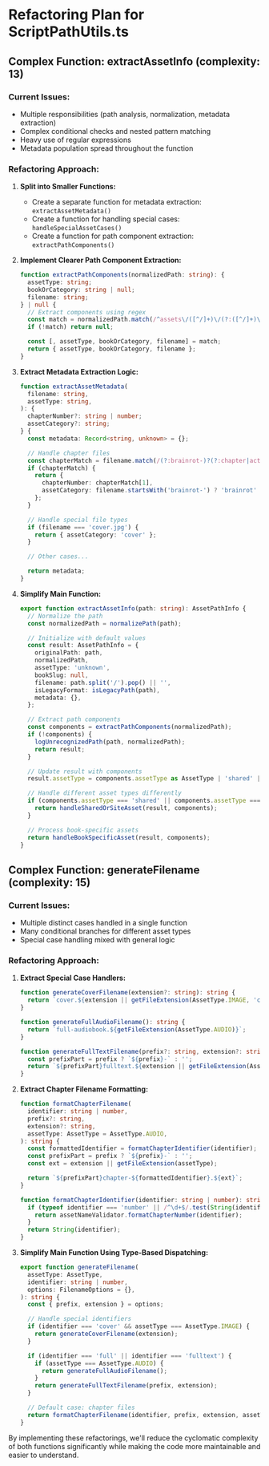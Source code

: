 # Refactoring Plan for ScriptPathUtils.ts

## Complex Function: extractAssetInfo (complexity: 13)

### Current Issues:

- Multiple responsibilities (path analysis, normalization, metadata extraction)
- Complex conditional checks and nested pattern matching
- Heavy use of regular expressions
- Metadata population spread throughout the function

### Refactoring Approach:

1. **Split into Smaller Functions:**

   - Create a separate function for metadata extraction: `extractAssetMetadata()`
   - Create a function for handling special cases: `handleSpecialAssetCases()`
   - Create a function for path component extraction: `extractPathComponents()`

2. **Implement Clearer Path Component Extraction:**

   ```typescript
   function extractPathComponents(normalizedPath: string): {
     assetType: string;
     bookOrCategory: string | null;
     filename: string;
   } | null {
     // Extract components using regex
     const match = normalizedPath.match(/^assets\/([^/]+)\/(?:([^/]+)\/)?(.+)$/);
     if (!match) return null;

     const [, assetType, bookOrCategory, filename] = match;
     return { assetType, bookOrCategory, filename };
   }
   ```

3. **Extract Metadata Extraction Logic:**

   ```typescript
   function extractAssetMetadata(
     filename: string,
     assetType: string,
   ): {
     chapterNumber?: string | number;
     assetCategory?: string;
   } {
     const metadata: Record<string, unknown> = {};

     // Handle chapter files
     const chapterMatch = filename.match(/(?:brainrot-)?(?:chapter|act)-(\d+)\./);
     if (chapterMatch) {
       return {
         chapterNumber: chapterMatch[1],
         assetCategory: filename.startsWith('brainrot-') ? 'brainrot' : 'chapter',
       };
     }

     // Handle special file types
     if (filename === 'cover.jpg') {
       return { assetCategory: 'cover' };
     }

     // Other cases...

     return metadata;
   }
   ```

4. **Simplify Main Function:**

   ```typescript
   export function extractAssetInfo(path: string): AssetPathInfo {
     // Normalize the path
     const normalizedPath = normalizePath(path);

     // Initialize with default values
     const result: AssetPathInfo = {
       originalPath: path,
       normalizedPath,
       assetType: 'unknown',
       bookSlug: null,
       filename: path.split('/').pop() || '',
       isLegacyFormat: isLegacyPath(path),
       metadata: {},
     };

     // Extract path components
     const components = extractPathComponents(normalizedPath);
     if (!components) {
       logUnrecognizedPath(path, normalizedPath);
       return result;
     }

     // Update result with components
     result.assetType = components.assetType as AssetType | 'shared' | 'site' | 'unknown';

     // Handle different asset types differently
     if (components.assetType === 'shared' || components.assetType === 'site') {
       return handleSharedOrSiteAsset(result, components);
     }

     // Process book-specific assets
     return handleBookSpecificAsset(result, components);
   }
   ```

## Complex Function: generateFilename (complexity: 15)

### Current Issues:

- Multiple distinct cases handled in a single function
- Many conditional branches for different asset types
- Special case handling mixed with general logic

### Refactoring Approach:

1. **Extract Special Case Handlers:**

   ```typescript
   function generateCoverFilename(extension?: string): string {
     return `cover.${extension || getFileExtension(AssetType.IMAGE, 'cover')}`;
   }

   function generateFullAudioFilename(): string {
     return `full-audiobook.${getFileExtension(AssetType.AUDIO)}`;
   }

   function generateFullTextFilename(prefix?: string, extension?: string): string {
     const prefixPart = prefix ? `${prefix}-` : '';
     return `${prefixPart}fulltext.${extension || getFileExtension(AssetType.TEXT)}`;
   }
   ```

2. **Extract Chapter Filename Formatting:**

   ```typescript
   function formatChapterFilename(
     identifier: string | number,
     prefix?: string,
     extension?: string,
     assetType: AssetType = AssetType.AUDIO,
   ): string {
     const formattedIdentifier = formatChapterIdentifier(identifier);
     const prefixPart = prefix ? `${prefix}-` : '';
     const ext = extension || getFileExtension(assetType);

     return `${prefixPart}chapter-${formattedIdentifier}.${ext}`;
   }

   function formatChapterIdentifier(identifier: string | number): string {
     if (typeof identifier === 'number' || /^\d+$/.test(String(identifier))) {
       return assetNameValidator.formatChapterNumber(identifier);
     }
     return String(identifier);
   }
   ```

3. **Simplify Main Function Using Type-Based Dispatching:**

   ```typescript
   export function generateFilename(
     assetType: AssetType,
     identifier: string | number,
     options: FilenameOptions = {},
   ): string {
     const { prefix, extension } = options;

     // Handle special identifiers
     if (identifier === 'cover' && assetType === AssetType.IMAGE) {
       return generateCoverFilename(extension);
     }

     if (identifier === 'full' || identifier === 'fulltext') {
       if (assetType === AssetType.AUDIO) {
         return generateFullAudioFilename();
       }
       return generateFullTextFilename(prefix, extension);
     }

     // Default case: chapter files
     return formatChapterFilename(identifier, prefix, extension, assetType);
   }
   ```

By implementing these refactorings, we'll reduce the cyclomatic complexity of both functions significantly while making the code more maintainable and easier to understand.
